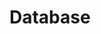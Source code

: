 # Database

<post-preview image="https://i1.wp.com/buildazure.com/wp-content/uploads/2016/11/azure_documentdb_featured_image2.png" imageAlt= "NoSQL DB Design" title="How to design no sql databases?" tag="database, nosql" url="/misc/database/NoSQLDatabaseDesign.html" >
</post-preview>